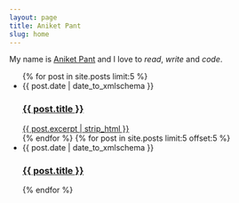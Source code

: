 ```yaml
---
layout: page
title: Aniket Pant
slug: home
---
```


<p class="lede">My name is <a href="/about" rel="nofollow">Aniket Pant</a> and  I love to <em>read</em>, <em>write</em> and <em>code</em>.</p>

<ul class="list">
  {% for post in site.posts limit:5 %}
  <li class="list-item">
    <span class="list-item__date  muted"><date>{{ post.date | date_to_xmlschema }}</date></span>
    <a class="list-item__link" href="{{ post.url }}">
      <h3 class="list-item__title">{{ post.title }}</h3>
      <div class="list-item__content">{{ post.excerpt | strip_html }}</div>
    </a>
  </li>
  {% endfor %}
  {% for post in site.posts limit:5 offset:5 %}
  <li class="list-item">
    <span class="list-item__date  muted"><date>{{ post.date | date_to_xmlschema }}</date></span>
    <a class="list-item__link" href="{{ post.url }}">
      <h3 class="list-item__title">{{ post.title }}</h3>
    </a>
  </li>
  {% endfor %}
</ul>
